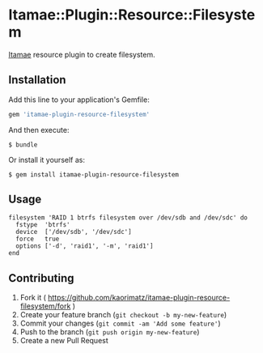 # Itamae::Plugin::Resource::Filesystem

[Itamae](https://github.com/ryotarai/itamae) resource plugin to create filesystem.

## Installation

Add this line to your application's Gemfile:

```ruby
gem 'itamae-plugin-resource-filesystem'
```

And then execute:

    $ bundle

Or install it yourself as:

    $ gem install itamae-plugin-resource-filesystem

## Usage

    filesystem 'RAID 1 btrfs filesystem over /dev/sdb and /dev/sdc' do
      fstype  'btrfs'
      device  ['/dev/sdb', '/dev/sdc']
      force   true
      options ['-d', 'raid1', '-m', 'raid1']
    end

## Contributing

1. Fork it ( https://github.com/kaorimatz/itamae-plugin-resource-filesystem/fork )
2. Create your feature branch (`git checkout -b my-new-feature`)
3. Commit your changes (`git commit -am 'Add some feature'`)
4. Push to the branch (`git push origin my-new-feature`)
5. Create a new Pull Request
